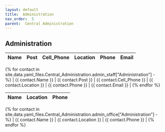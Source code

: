 ```yaml
---
layout: default
title:  Administration
nav_order:  5
parent:  Central Administration
---
```




## Administration


| Name | Post | Cell_Phone | Location | Phone | Email |
| --- | --- | --- | --- | --- | --- |
{% for contact in site.data.yaml_files.Central_Administration.admin_staff["Administration"] -%}
| {{ contact.Name }} | {{ contact.Post }} | {{ contact.Cell_Phone }} | {{ contact.Location }} | {{ contact.Phone }} | {{ contact.Email }} |
{% endfor %}


 


| Name | Location | Phone |
| --- | --- | --- |
{% for contact in site.data.yaml_files.Central_Administration.admin_office["Administration"] -%}
| {{ contact.Name }} | {{ contact.Location }} | {{ contact.Phone }} |
{% endfor %}
